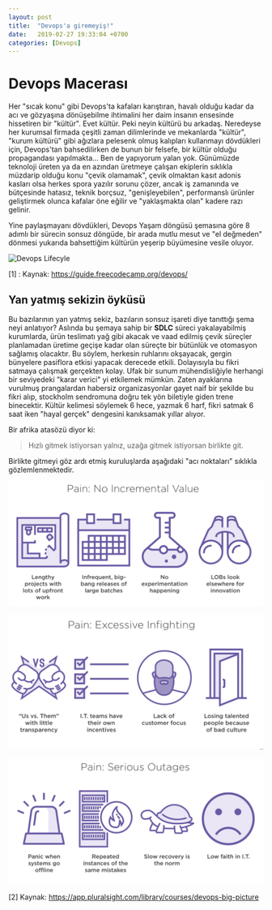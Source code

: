 ```yaml
---
layout: post
title:  "Devops'a giremeyiş!"
date:   2019-02-27 19:33:04 +0700
categories: [Devops]
---
```

# Devops Macerası

  Her "sıcak konu" gibi Devops'ta kafaları karıştıran, havalı olduğu kadar da acı ve gözyaşına dönüşebilme ihtimalini her daim insanın ensesinde hissetiren bir "kültür". Evet kültür. Peki neyin kültürü bu arkadaş. Neredeyse her kurumsal firmada çeşitli zaman dilimlerinde ve mekanlarda "kültür", "kurum kültürü" gibi ağızlara pelesenk olmuş kalıpları kullanmayı dövdükleri için, Devops'tan bahsedilirken de bunun bir felsefe, bir kültür olduğu propagandası yapılmakta... Ben de yapıyorum yalan yok. Günümüzde teknoloji üreten ya da en azından üretmeye çalışan ekiplerin sıklıkla müzdarip olduğu konu "çevik olamamak", çevik olmaktan kasıt adonis kasları olsa herkes spora yazılır sorunu çözer, ancak iş zamanında ve bütçesinde hatasız, teknik borçsuz, "genişleyebilen", performanslı ürünler geliştirmek olunca kafalar öne eğilir ve "yaklaşmakta olan" kadere razı gelinir. 
  
Yine paylaşmayanı dövdükleri, Devops Yaşam döngüsü şemasına göre 8 adımlı bir sürecin sonsuz döngüde, bir arada mutlu mesut ve "el değmeden" dönmesi yukarıda bahsettiğim kültürün yeşerip büyümesine vesile oluyor. 

![Devops Lifecyle](http://blog.xebialabs.com/wp-content/uploads/2016/03/DevOps-cycle-PPT-COLOURS.png "Devops Lifecycle")

[1] : Kaynak: https://guide.freecodecamp.org/devops/


## Yan yatmış sekizin öyküsü

Bu bazılarının yan yatmış sekiz, bazıların sonsuz işareti diye tanıttığı şema neyi anlatıyor? Aslında bu şemaya sahip bir **SDLC** süreci yakalayabilmiş kurumlarda, ürün teslimatı yağ gibi akacak ve vaad edilmiş çevik süreçler planlamadan üretime geçişe kadar olan süreçte bir bütünlük ve otomasyon sağlamış olacaktır. Bu söylem, herkesin ruhlarını okşayacak, gergin bünyelere pasiflora etkisi yapacak derecede etkili. Dolayısıyla bu fikri satmaya çalışmak gerçekten kolay. Ufak bir sunum mühendisliğiyle herhangi bir seviyedeki "karar verici" yi etkilemek mümkün. Zaten ayaklarına vurulmuş prangalardan habersiz organizasyonlar gayet naif bir şekilde bu fikri alıp, stockholm sendromuna doğru tek yön biletiyle giden trene binecektir. Kültür kelimesi söylemek 6 hece, yazmak 6 harf, fikri satmak 6 saat iken "hayal gerçek" dengesini kanıksamak yıllar alıyor. 

Bir afrika atasözü diyor ki:
>Hızlı gitmek istiyorsan yalnız, uzağa gitmek istiyorsan birlikte git.

Birlikte gitmeyi göz ardı etmiş kuruluşlarda aşağıdaki "acı noktaları" sıklıkla gözlemlenmektedir. 


![No Incremental Value](https://github.com/agozdogan/agozdogan.github.io/blob/27-%C5%9Eubat-2019/static/img/No%20Incremental%20Value.png "No Incremental Value")

![Excessive Infighting](https://github.com/agozdogan/agozdogan.github.io/blob/27-%C5%9Eubat-2019/static/img/Excessive%20InFighting.png "Excessive Infighting")

![Serious Outages](https://github.com/agozdogan/agozdogan.github.io/blob/27-%C5%9Eubat-2019/static/img/Serious%20Outages.png "Serious Outages")

[2] Kaynak: https://app.pluralsight.com/library/courses/devops-big-picture




